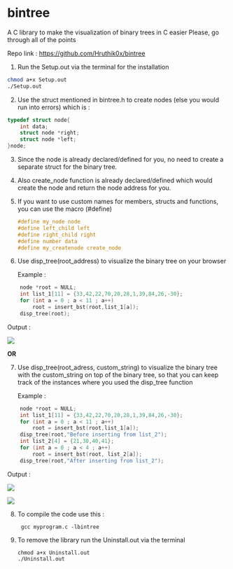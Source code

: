 # bintree
A C library to make the visualization of binary trees in C easier
Please, go through all of the points

Repo link : https://github.com/Hruthik0x/bintree

1) Run the Setup.out via the terminal for the installation
   
```bash
chmod a+x Setup.out
./Setup.out
```

2) Use the struct mentioned in bintree.h to create nodes (else you would run into errors)
   which is :

```C
typedef struct node{
    int data;
    struct node *right;
    struct node *left;
}node;
```

3) Since the node is already declared/defined for you, no need to create a separate struct for the binary tree.

4) Also create_node function is already declared/defined which would create the node and return the node address for you.

5) If you want to use custom names for members, structs and functions, you can use the macro (#define)

   ```C
   #define my_node node
   #define left_child left
   #define right_child right
   #define number data
   #define my_createnode create_node
   ```

6) Use disp_tree(root_address) to visualize the binary tree on your browser

   Example :

```C
    node *root = NULL;
    int list_1[11] = {33,42,22,70,20,28,1,39,84,26,-30};
    for (int a = 0 ; a < 11 ; a++)
        root = insert_bst(root,list_1[a]);
    disp_tree(root);
```

   Output :

![](https://github.com/Hruthik0x/bintree/assets/69683617/27bf7a40-4b03-4b72-bc51-d19e6014078b)


**OR**
   
7) Use disp_tree(root_adress, custom_string) to visualize the binary tree with the custom_string on top of the binary tree, 
   so that you can keep track of the instances where you used the disp_tree function

   Example : 
   
```C
    node *root = NULL;
    int list_1[11] = {33,42,22,70,20,28,1,39,84,26,-30};
    for (int a = 0 ; a < 11 ; a++)
        root = insert_bst(root,list_1[a]);
    disp_tree(root,"Before inserting from list_2");
    int list_2[4] = {21,30,40,41};
    for (int a = 0 ; a < 4 ; a++)
        root = insert_bst(root, list_2[a]);
    disp_tree(root,"After inserting from list_2");
```

   Output :

   ![](https://github.com/Hruthik0x/bintree/assets/69683617/d7fead00-fc57-47d3-870f-b6a49da70dc9)

   ![](https://github.com/Hruthik0x/bintree/assets/69683617/8d95f56a-b330-4ab2-bf87-e2471a9321a5)


8) To compile the code use this :
   
   ```
	gcc myprogram.c -lbintree
   ```

9) To remove the library run the Uninstall.out via the terminal

    ```
    chmod a+x Uninstall.out
    ./Uninstall.out
    ```
	
	

